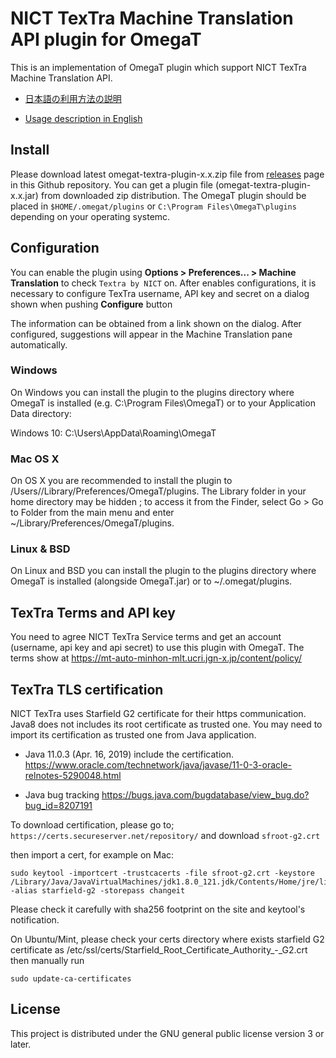 # NICT TexTra Machine Translation API plugin for OmegaT

This is an implementation of OmegaT plugin which support NICT TexTra Machine Translation API.

* [日本語の利用方法の説明](https://github.com/miurahr/omegat-textra-plugin/wiki/%E5%88%A9%E7%94%A8%E6%96%B9%E6%B3%95)

* [Usage description in English](https://github.com/miurahr/omegat-textra-plugin/wiki/Usage)

## Install

Please download latest omegat-textra-plugin-x.x.zip file from [releases](https://github.com/miurahr/omegat-textra-plugin/releases) page 
in this Github repository. You can get a plugin file (omegat-textra-plugin-x.x.jar) from downloaded zip distribution.
The OmegaT plugin should be placed in `$HOME/.omegat/plugins` or `C:\Program Files\OmegaT\plugins`
depending on your operating systemc.

## Configuration

You can enable the plugin using **Options > Preferences... > Machine Translation** to check `Textra by NICT` on.
After enables configurations, it is necessary to configure TexTra username, API key and secret
on a dialog shown when pushing **Configure** button

The information can be obtained from a link shown on the dialog. 
After configured, suggestions will appear in the Machine Translation pane automatically.

### Windows

On Windows you can install the plugin to the plugins directory where OmegaT is installed
 (e.g. C:\Program Files\OmegaT) or to your Application Data directory:

Windows 10: C:\Users<username>\AppData\Roaming\OmegaT

### Mac OS X

On OS X you are recommended to install the plugin to /Users//Library/Preferences/OmegaT/plugins.
 The Library folder in your home directory may be hidden ; to access it from the Finder,
select Go > Go to Folder from the main menu and enter ~/Library/Preferences/OmegaT/plugins.

### Linux & BSD

On Linux and BSD you can install the plugin to the plugins directory where OmegaT is
installed (alongside OmegaT.jar) or to ~/.omegat/plugins.

## TexTra Terms and API key

You need to agree NICT TexTra Service terms  and  get an account (username, api key and api secret)
to use this plugin with OmegaT. The terms show at
https://mt-auto-minhon-mlt.ucri.jgn-x.jp/content/policy/

## TexTra TLS certification

NICT TexTra uses Starfield G2 certificate for their https communication.
Java8 does not includes its root certificate as trusted one.
You may need to import its certification as trusted one from Java application.

- Java 11.0.3 (Apr. 16, 2019) include the certification.
https://www.oracle.com/technetwork/java/javase/11-0-3-oracle-relnotes-5290048.html

- Java bug tracking
https://bugs.java.com/bugdatabase/view_bug.do?bug_id=8207191


To download certification, please go to;
`https://certs.secureserver.net/repository/`
and download `sfroot-g2.crt`

then import a cert, for example on  Mac:

```
sudo keytool -importcert -trustcacerts -file sfroot-g2.crt -keystore /Library/Java/JavaVirtualMachines/jdk1.8.0_121.jdk/Contents/Home/jre/lib/security/cacerts -alias starfield-g2 -storepass changeit
```

Please check it carefully with sha256 footprint on the site and keytool's notification.

On Ubuntu/Mint, please check your certs directory where exists
starfield G2 certificate as /etc/ssl/certs/Starfield_Root_Certificate_Authority_-_G2.crt
then manually run

```
sudo update-ca-certificates
```


## License

This project is distributed under the GNU general public license version 3 or later.

